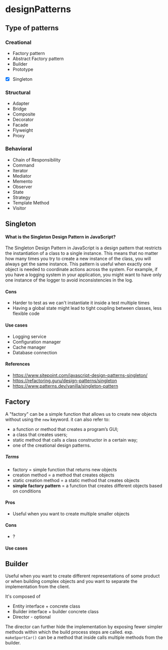 # designPatterns
 
## Type of patterns

### Creational
* Factory pattern
* Abstract Factory pattern
* Builder
* Prototype
* [x] Singleton
### Structural
* Adapter
* Bridge
* Composite
* Decorator
* Facade
* Flyweight
* Proxy
### Behavioral
* Chain of Responsibility
* Command
* Iterator
* Mediator
* Memento
* Observer
* State
* Strategy
* Template Method
* Visitor


## Singleton

#### What is the Singleton Design Pattern in JavaScript?
The Singleton Design Pattern in JavaScript is a design pattern that restricts the instantiation of a class to a single instance. This means that no matter how many times you try to create a new instance of the class, you will always get the same instance. This pattern is useful when exactly one object is needed to coordinate actions across the system. For example, if you have a logging system in your application, you might want to have only one instance of the logger to avoid inconsistencies in the log.

#### Cons

* Harder to test as we can't instantiate it inside a test multiple times
* Having a global state might lead to tight coupling between classes, less flexible code

#### Use cases

* Logging service
* Configuration manager
* Cache manager
* Database connection



####  References
* https://www.sitepoint.com/javascript-design-patterns-singleton/
* https://refactoring.guru/design-patterns/singleton
* https://www.patterns.dev/vanilla/singleton-pattern


## Factory

A "factory" can be a simple function that allows us to create new objects without using the `new` keyword.
it can also refer to:
* a function or method that creates a program’s GUI;
* a class that creates users;
* static method that calls a class constructor in a certain way;
* one of the creational design patterns.

##### Terms
- factory = simple function that returns new objects
- creation method = a method that creates objects
- static creation method = a static method that creates objects
- **simple factory pattern** = a function that creates different objects based on conditions





#### Pros
* Useful when you want to create multiple smaller objects
#### Cons
* ?
#### Use cases



## Builder

Useful when you want to create different representations of some product or when building complex objects and you want to separate the implementation from the client.

It's composed of
* Entity interface + concrete class
* Builder interface + builder concrete class
* Director - optional

The director can further hide the implementation by exposing fewer simpler methods within which the build process steps are called.
exp. `makeSportCar()` can be a method that inside calls multiple methods from the builder.


